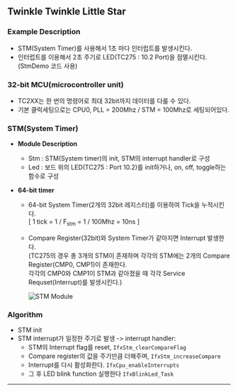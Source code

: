 
## Twinkle Twinkle Little Star
### Example Description
- STM(System Timer)를 사용해서 1초 마다 인터럽트를 발생시킨다.
- 인터럽트를 이용해서 2초 주기로 LED(TC275 : 10.2 Port)을 점멸시킨다.   
(StmDemo 코드 사용)

### 32-bit MCU(microcontroller unit)
- TC2XX는 한 번의 명령어로 최대 32bit까지 데이터를 다룰 수 있다.
- 기본 클럭세팅으로는 CPU0, PLL = 200Mhz / STM = 100Mhz로 세팅되어있다.

### STM(System Timer)
- **Module Description**
  - Stm : STM(System timer)의 init, STM의 interrupt handler로 구성
  - Led : 보드 위의 LED(TC275 : Port 10.2)를 init하거나, on, off, toggle하는 함수로 구성

- **64-bit timer**   
  - 64-bit System Timer(2개의 32bit 레지스터)를 이용하여 Tick을 누적시킨다.   
    [ 1 tick = 1 / F<sub>stm</sub> = 1 / 100Mhz = 10ns ]   
  - Compare Register(32bit)와 System Timer가 같아지면 Interrupt 발생한다.   
    (TC275의 경우 총 3개의 STM이 존재하며 각각의 STM에는 2개의 Compare Register(CMP0, CMP1)이 존재한다.   
    각각의 CMP0와 CMP1이 STM과 같아졌을 때 각각 Service Requset(Interrupt)를 발생시킨다.)

    ![STM Module](https://aurixtutorial.readthedocs.io/ko/latest/images/TwinkleTwinkleLittleStar_GeneralBlockDiagram.png) 
  
### Algorithm
- STM init
- STM interrupt가 일정한 주기로 발생 -> interrupt handler:
  - STM의 Interrupt flag를 reset, <code>IfxStm_clearCompareFlag</code>
  - Compare register의 값을 주기만큼 더해주며, <code>IfxStm_increaseCompare</code>
  - Interrupt를 다시 활성화한다. <code>IfxCpu_enableInterrupts</code>
  - 그 후 LED blink function 실행한다 <code>IfxBlinkLed_Task</code>
---